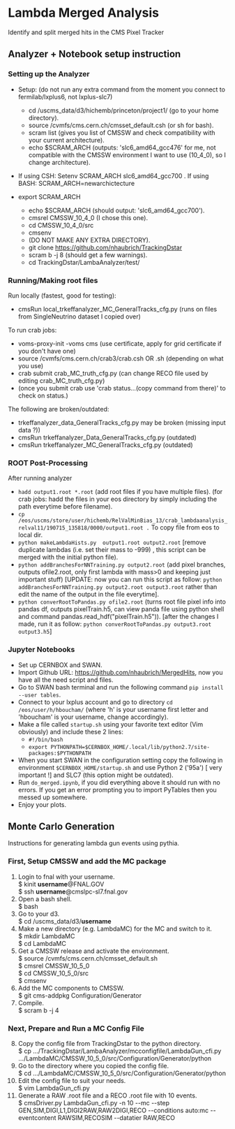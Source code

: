 # Lambda Merged Analysis
Identify and split merged hits in the CMS Pixel Tracker

## Analyzer + Notebook setup instruction
### Setting up the Analyzer
- Setup: (do not run any extra command from the moment you connect to fermilab/lxplus6, not lxplus-slc7)
	- cd /uscms_data/d3/hichemb/princeton/project1/ (go to your home directory).
	- source /cvmfs/cms.cern.ch/cmsset_default.csh (or sh for bash).
	- scram list (gives you list of CMSSW and check compatibility with your current architecture).
	- echo $SCRAM_ARCH (outputs: 'slc6_amd64_gcc476' for me, not compatible with the CMSSW environment I want to use (10_4_0), so I change architecture).

- If using CSH: Setenv SCRAM_ARCH slc6_amd64_gcc700 . If using BASH: SCRAM_ARCH=newarchictecture
- export SCRAM_ARCH
	- echo $SCRAM_ARCH (should output: 'slc6_amd64_gcc700').
	- cmsrel CMSSW_10_4_0 (I chose this one).
	- cd CMSSW_10_4_0/src
	- cmsenv
	- (DO NOT MAKE ANY EXTRA DIRECTORY).
	- git clone https://github.com/nhaubrich/TrackingDstar 
	- scram b -j 8 (should get a few warnings).
	- cd TrackingDstar/LambaAnalyzer/test/

### Running/Making root files
Run locally (fastest, good for testing):
 - cmsRun local_trkeffanalyzer_MC_GeneralTracks_cfg.py (runs on files from SingleNeutrino dataset I copied over) 

To run crab jobs:
- voms-proxy-init -voms cms (use certificate, apply for grid certificate if you don't have one)
- source /cvmfs/cms.cern.ch/crab3/crab.csh  OR .sh (depending on what you use) 
- crab submit crab_MC_truth_cfg.py (can change RECO file used by editing crab_MC_truth_cfg.py)
- (once you submit crab use 'crab status…(copy command from there)' to check on status.)

The following are broken/outdated:
- trkeffanalyzer_data_GeneralTracks_cfg.py  may be broken (missing input data ?))
- cmsRun trkeffanalyzer_Data_GeneralTracks_cfg.py (outdated)
- cmsRun trkeffanalyzer_MC_GeneralTracks_cfg.py (outdated)

### ROOT Post-Processing
After running analyzer
- `hadd output1.root *.root`  (add root files if you have multiple files). (for crab jobs: hadd the files in your eos directory by simply including the path everytime before filename).
- `cp /eos/uscms/store/user/hichemb/RelValMinBias_13/crab_lambdaanalysis_relval11/190715_135818/0000/output1.root .` To copy file from eos to local dir.
- `python makeLambdaHists.py  output1.root output2.root` [remove duplicate lambdas (i.e. set their mass to -999) , this script can be merged with the initial python file).
- `python addBranchesForNNTraining.py output2.root` (add pixel branches, outputs ofile2.root, only first lambda with mass>0  and keeping just important stuff) [UPDATE: now you can run this script as follow: `python addBranchesForNNTraining.py output2.root output3.root` rather than edit the name of the output in the file everytime].
- `python converRootToPandas.py ofile2.root` (turns root file pixel info into pandas df, outputs pixelTrain.h5, can view panda file using python shell and command pandas.read_hdf("pixelTrain.h5")). [after the changes I made, run it as follow: `python converRootToPandas.py output3.root output3.h5`]


### Jupyter Notebooks
- Set up CERNBOX and SWAN.
- Import Github URL: https://github.com/nhaubrich/MergedHits, now you have all the need script and files.
- Go to SWAN bash terminal and run the following command `pip install --user tables`.
- Connect to your lxplus account and go to directory `cd /eos/user/h/hboucham/` (where 'h' is your username first letter and 'hboucham' is your username, change accordingly).
- Make a file called `startup.sh` using your favorite text editor (Vim obviously) and include these 2 lines:
	- `#!/bin/bash`
	- `export PYTHONPATH=$CERNBOX_HOME/.local/lib/python2.7/site-packages:$PYTHONPATH`
- When you start SWAN in the configuration setting copy the following in environment `$CERNBOX_HOME/startup.sh` and use Python 2 ('95a') [ very important !] and SLC7 (this option might be outdated).
- Run `do_merged.ipynb`, if you did everything above it should run with no errors. If you get an error prompting you to import PyTables then you messed up somewhere.
- Enjoy your plots.

## Monte Carlo Generation
Instructions for generating lambda gun events using pythia.

### First, Setup CMSSW and add the MC package
1) Login to fnal with your username. \
    $ kinit **username**@FNAL.GOV \
    $ ssh **username**@cmslpc-sl7.fnal.gov
2) Open a bash shell. \
    $ bash
3) Go to your d3. \
    $ cd /uscms_data/d3/**username**
4) Make a new directory (e.g. LambdaMC) for the MC and switch to it. \
    $ mkdir LambdaMC \
    $ cd LambdaMC
5) Get a CMSSW release and activate the environment. \
    $ source /cvmfs/cms.cern.ch/cmsset_default.sh \
    $ cmsrel CMSSW_10_5_0 \
    $ cd CMSSW_10_5_0/src \
    $ cmsenv
6) Add the MC components to CMSSW. \
    $ git cms-addpkg Configuration/Generator
7) Compile. \
    $ scram b -j 4

### Next, Prepare and Run a MC Config File
8) Copy the config file from TrackingDstar to the python directory. \
    $ cp .../TrackingDstar/LambaAnalyzer/mcconfigfile/LambdaGun_cfi.py .../LambdaMC/CMSSW_10_5_0/src/Configuration/Generator/python
9) Go to the directory where you copied the config file. \
    $ cd .../LambdaMC/CMSSW_10_5_0/src/Configuration/Generator/python
10) Edit the config file to suit your needs. \
    $ vim LambdaGun_cfi.py
11) Generate a RAW .root file and a RECO .root file with 10 events. \
    $ cmsDriver.py LambdaGun_cfi.py -n 10 --mc --step GEN,SIM,DIGI,L1,DIGI2RAW,RAW2DIGI,RECO --conditions auto:mc --eventcontent RAWSIM,RECOSIM --datatier RAW,RECO
